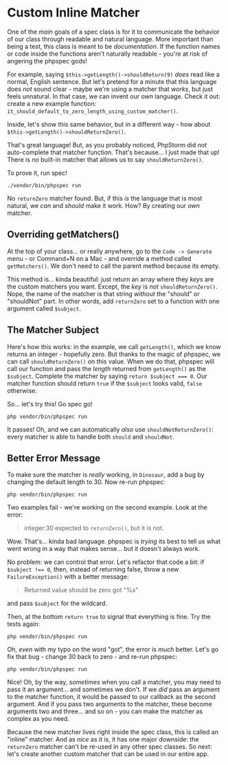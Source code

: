 # Custom Inline Matcher

One of the *main* goals of a spec class is for it to communicate the behavior of
our class through readable and natural language. More important than being a test,
this class is meant to be *documentation*. If the function names or code inside
the functions aren't naturally readable - you're at risk of angering the phpspec
gods!

For example, saying `$this->getLength()->shouldReturn(9)` *does* read like a normal,
English sentence. But let's pretend for a minute that this language does *not* sound
clear - maybe we're using a matcher that *works*, but just feels unnatural. In
that case, we can invent our *own* language. Check it out: create a new example
function: `it_should_default_to_zero_length_using_custom_matcher()`.

Inside, let's show this same behavior, but in a different way - how about
`$this->getLength()->shouldReturnZero()`.

That's great language! But, as you probably noticed, PhpStorm did *not* auto-complete
that matcher function. That's because... I just made that up! There is *no* built-in
matcher that allows us to say `shouldReturnZero()`.

To prove it, run spec!

```terminal
./vendor/bin/phpspec run
```

No `returnZero` matcher found. But, if this *is* the language that is most natural,
we *can* and *should* make it work. How? By creating our *own* matcher.

## Overriding getMatchers()

At the top of your class... or really anywhere, go to the `Code -> Generate` menu -
or Command+N on a Mac - and override a method called `getMatchers()`. We don't need
to call the parent method because its empty.

This method is... kinda beautiful: just return an array where they *keys* are the
custom matchers you want. Except, the *key* is *not* `shouldReturnZero()`. Nope,
the name of the matcher is that string *without* the "should" or "shouldNot" part.
In other words, add `returnZero` set to a function with one argument called `$subject`.

## The Matcher Subject

Here's how this works: in the example, we call `getLength()`, which we know returns
an integer - hopefully zero. But thanks to the magic of phpspec, we can call
`shouldReturnZero()` on this value. When we do that, phpspec will call our function
and pass the *length* returned from `getLength()` as the `$subject`. Complete
the matcher by saying `return $subject === 0`. Our matcher function should return
`true` if the `$subject` looks valid, `false` otherwise.

So... let's try this! Go spec go!

```terminal-silent
php vendor/bin/phpspec run
```

It passes! Oh, and we can automatically *also* use `shouldNotReturnZero()`: every
matcher is able to handle both `should` and `shouldNot`.

## Better Error Message

To make sure the matcher is *really* working, in `Dinosaur`, add a bug by changing
the default length to 30. Now re-run phpspec:

```terminal-silent
php vendor/bin/phpspec run
```

Two examples fail - we're working on the second example. Look at the error:

> integer:30 expected to `returnZero()`, but it is not.

Wow. That's... kinda bad language. phpspec is *trying* its best to tell us what went
wrong in a way that makes sense... but it doesn't always work.

No problem: we can control that error. Let's refactor that code a bit: if
`$subject !== 0`, then, instead of returning false, throw a new
`FailureException()` with a better message:

> Returned value should be zero got "%s"

and pass `$subject` for the wildcard.

Then, at the bottom `return true` to signal that everything is fine. Try the
tests again:

```terminal-silent
php vendor/bin/phpspec run
```

Oh, *even* with my typo on the word "got", the error is *much* better. Let's go
fix that bug - change 30 back to zero - and re-run phpspec:

```terminal-silent
php vendor/bin/phpspec run
```

Nice! Oh, by the way, *sometimes* when you call a matcher, you may need to pass it
an argument... and sometimes we don't. If we *did* pass an argument to the matcher
function, it would be passed to our callback as the second argument. And if you pass
two arguments to the matcher, these become arguments two and three... and so on - 
you can make the matcher as complex as you need.

Because the new matcher lives right inside the spec class, this is called an
"inline" matcher. And as *nice* as it is, it has one major downside: the `returnZero`
matcher can't be re-used in any other spec classes. So next: let's create another
custom matcher that can be used in our entire app.
